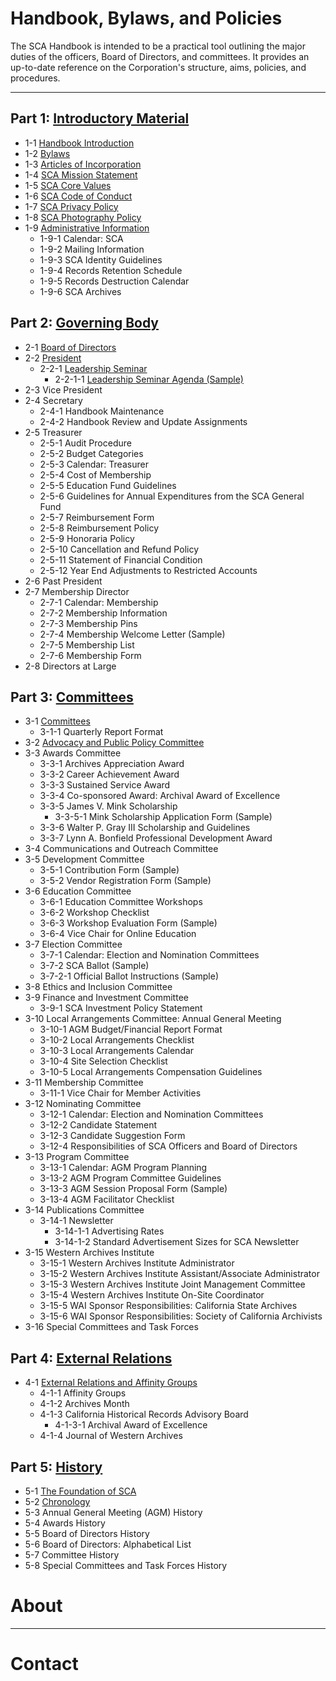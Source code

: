 # Handbook, Bylaws, and Policies

The SCA Handbook is intended to be a practical tool outlining the major duties of the officers, Board of Directors, and committees. It provides an up-to-date reference on the Corporation's structure, aims, policies, and procedures.

***

## Part 1: [Introductory Material](/sca-handbook/01_introductory_material/index.html)
- 1-1     [Handbook Introduction](/sca-handbook/01_introductory_material/01-01_handbook-introduction.html)
- 1-2     [Bylaws](/sca-handbook/01_introductory_material/01-02_bylaws.html)
- 1-3     [Articles of Incorporation](/sca-handbook/01_introductory_material/01-03_articles-of-incorporation.html)
- 1-4     [SCA Mission Statement](/sca-handbook/01_introductory_material/01-04_sca-mission-statement.html)
- 1-5     [SCA Core Values](/sca-handbook/01_introductory_material/01-05_sca-core-values.html)
- 1-6     [SCA Code of Conduct](/sca-handbook/01_introductory_material/01-06_sca-code-of-conduct.html)
- 1-7     [SCA Privacy Policy](/sca-handbook/01_introductory_material/01-07_sca-privacy-policy.html)
- 1-8     [SCA Photography Policy](/sca-handbook/01_introductory_material/01-08_sca-photography-policy.html)
- 1-9    [Administrative Information](/sca-handbook/01_introductory_material/01-09_administrative-information.html)
  - 1-9-1     Calendar: SCA
  - 1-9-2     Mailing Information
  - 1-9-3     SCA Identity Guidelines
  - 1-9-4     Records Retention Schedule
  - 1-9-5     Records Destruction Calendar
  - 1-9-6     SCA Archives

## Part 2: [Governing Body ](/sca-handbook/02_governing_body/)
- 2-1     [Board of Directors](/sca-handbook/02_governing_body/02-01_board-of-directors.html)
- 2-2     [President](/sca-handbook/02_governing_body/02-02_president.html)
  - 2-2-1     [Leadership Seminar](/sca-handbook/02_governing_body/02-02-01_leadership-seminar.html)
    - 2-2-1-1     [Leadership Seminar Agenda (Sample)](/sca-handbook/02_governing_body/02-02-01-01_leadership-seminar-agenda-sample.html)
- 2-3     Vice President
- 2-4     Secretary
  - 2-4-1     Handbook Maintenance
  - 2-4-2     Handbook Review and Update Assignments
- 2-5     Treasurer
  - 2-5-1     Audit Procedure
  - 2-5-2     Budget Categories
  - 2-5-3     Calendar: Treasurer
  - 2-5-4     Cost of Membership
  - 2-5-5     Education Fund  Guidelines
  - 2-5-6     Guidelines for Annual Expenditures from the SCA General Fund
  - 2-5-7     Reimbursement Form
  - 2-5-8     Reimbursement Policy
  - 2-5-9     Honoraria Policy
  - 2-5-10   Cancellation and Refund Policy
  - 2-5-11   Statement of Financial Condition
  - 2-5-12   Year End Adjustments to Restricted Accounts
- 2-6     Past President
- 2-7     Membership Director
  - 2-7-1     Calendar: Membership
  - 2-7-2     Membership Information
  - 2-7-3     Membership Pins
  - 2-7-4     Membership Welcome Letter (Sample)
  - 2-7-5     Membership List
  - 2-7-6     Membership Form
- 2-8     Directors at Large

## Part 3: [Committees](/sca-handbook/03_committees/)
- 3-1     [Committees](/sca-handbook/03_committees/03-01_committees.html)
  - 3-1-1     Quarterly Report Format
- 3-2     [Advocacy and Public Policy Committee](/sca-handbook/03_committees/03-02_advocacy-and-public-policy.html)
- 3-3     Awards Committee
  - 3-3-1     Archives Appreciation Award
  - 3-3-2     Career Achievement Award
  - 3-3-3     Sustained Service Award
  - 3-3-4     Co-sponsored Award:  Archival Award of Excellence
  - 3-3-5     James V. Mink Scholarship
    - 3-3-5-1     Mink Scholarship Application Form (Sample)
  - 3-3-6     Walter P. Gray III Scholarship and Guidelines
  - 3-3-7     Lynn A. Bonfield Professional Development Award
- 3-4     Communications and Outreach Committee
- 3-5     Development Committee
  - 3-5-1     Contribution Form (Sample)
  - 3-5-2     Vendor Registration Form (Sample)
- 3-6     Education Committee
  - 3-6-1     Education Committee Workshops
  - 3-6-2     Workshop Checklist
  - 3-6-3     Workshop Evaluation Form (Sample)
  - 3-6-4     Vice Chair for Online Education
- 3-7     Election Committee
  - 3-7-1     Calendar: Election and Nomination Committees
  - 3-7-2     SCA Ballot (Sample)
  - 3-7-2-1     Official Ballot Instructions (Sample)
- 3-8     Ethics and Inclusion Committee
- 3-9     Finance and Investment Committee
  - 3-9-1     SCA Investment Policy Statement
- 3-10   Local Arrangements Committee: Annual General Meeting
  - 3-10-1   AGM Budget/Financial Report Format
  - 3-10-2   Local Arrangements Checklist
  - 3-10-3   Local Arrangements Calendar
  - 3-10-4   Site Selection Checklist
  - 3-10-5   Local Arrangements Compensation Guidelines
- 3-11   Membership Committee
  - 3-11-1   Vice Chair for Member Activities
- 3-12   Nominating Committee
  - 3-12-1   Calendar: Election and Nomination Committees
  - 3-12-2   Candidate Statement
  - 3-12-3   Candidate Suggestion Form
  - 3-12-4   Responsibilities of SCA Officers and Board of Directors
- 3-13   Program Committee
  - 3-13-1   Calendar: AGM Program Planning
  - 3-13-2   AGM Program Committee Guidelines
  - 3-13-3   AGM Session Proposal Form (Sample)
  - 3-13-4   AGM Facilitator Checklist
- 3-14   Publications Committee
  - 3-14-1   Newsletter
    - 3-14-1-1   Advertising Rates
    - 3-14-1-2   Standard Advertisement Sizes for SCA Newsletter
- 3-15   Western Archives Institute
  - 3-15-1   Western Archives Institute Administrator
  - 3-15-2   Western Archives Institute Assistant/Associate Administrator
  - 3-15-3   Western Archives Institute Joint Management Committee
  - 3-15-4   Western Archives Institute On-Site Coordinator
  - 3-15-5   WAI Sponsor Responsibilities: California State Archives
  - 3-15-6   WAI Sponsor Responsibilities: Society of California Archivists
- 3-16   Special Committees and Task Forces

## Part 4: [External Relations](/sca-handbook/04_external_relations/)
- 4-1     [External Relations and Affinity Groups](/sca-handbook/04_external_relations/04-01_external-relations-and-affinity-groups.html)
  - 4-1-1     Affinity Groups
  - 4-1-2     Archives Month
  - 4-1-3     California Historical Records Advisory Board
    - 4-1-3-1     Archival Award of Excellence
  - 4-1-4     Journal of Western Archives

## Part 5: [History](/sca-handbook/05_history/)
- 5-1     [The Foundation of SCA](/sca-handbook/05_history/05-01_foundation-of-SCA.html)
- 5-2     [Chronology](/sca-handbook/05_history/05-02_chronology.html)
- 5-3     Annual General Meeting (AGM) History
- 5-4     Awards History
- 5-5     Board of Directors History
- 5-6     Board of Directors: Alphabetical List
- 5-7     Committee History
- 5-8     Special Committees and Task Forces History 

# About

***

# Contact
